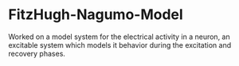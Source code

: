 # FitzHugh-Nagumo-Model

Worked on a model system for the electrical activity in a neuron, an excitable system which models it 
behavior during the excitation and recovery phases.
